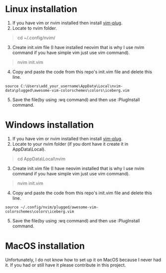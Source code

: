 # Linux installation 
1) If you have vim or nvim installed then install [vim-plug](https://github.com/junegunn/vim-plug "vim-plug").
2) Locate to nvim folder. 
>cd ~/.config/nvim/
3) Create init.vim file (I have installed neovim that is why I use nvim command if you have simple vim just use vim command).
>nvim init.vim
4) Copy and paste the code from this repo's init.vim file and delete this line.


```source C:\Users\add_your_username\AppData\Local\nvim-data\plugged\awesome-vim-colorschemes\colors\iceberg.vim``` 


5) Save the file(by using :wq command) and then use :PlugInstall command.

# Windows installation 
1) If you have vim or nvim installed then install [vim-plug](https://github.com/junegunn/vim-plug "vim-plug").
2) Locate to your nvim folder (if you dont have it create it in AppData\Local).
>cd AppData\Local\nvim
3) Create init.vim file (I have neovim installed that is why I use nvim command if you have simple vim just use vim command).
>nvim init.vim
4) Copy and paste the code from this repo's init.vim file and delete this line.


```source ~/.config/nvim/plugged/awesome-vim-colorschemes\colors\iceberg.vim```


5) Save the file(by using :wq command) and then use :PlugInstall command.

# MacOS installation 
Unfortunately, I do not know how to set up it on MacOS because I never had it. If you had or still have it please contribute in this project.
